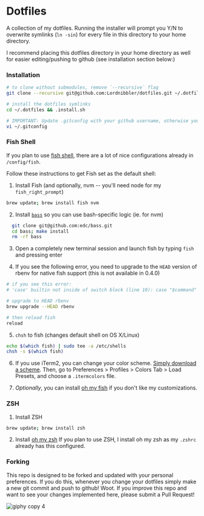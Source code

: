 # Dotfiles

A collection of my dotfiles. Running the installer will prompt you Y/N to overwrite symlinks (`ln -sin`) for every file in this directory to your home directory.

I recommend placing this dotfiles directory in your home directory as well for easier editing/pushing to github (see installation section below:)

### Installation

```sh
# to clone without submodules, remove `--recursive` flag
git clone --recursive git@github.com:Lordnibbler/dotfiles.git ~/.dotfiles

# install the dotfiles symlinks
cd ~/.dotfiles && .install.sh

# IMPORTANT: Update .gitconfig with your github username, otherwise you will be committing as me!
vi ~/.gitconfig
```

### Fish Shell

If you plan to use [fish shell](http://fishshell.com/), there are a lot of nice configurations already in `/config/fish`.

Follow these instructions to get Fish set as the default shell:

1. Install Fish (and optionally, nvm -- you'll need node for my `fish_right_prompt`)
  ```sh
  brew update; brew install fish nvm
  ```

2. Install [`bass`](https://github.com/edc/bass) so you can use bash-specific logic (ie. for nvm)
  ```sh
    git clone git@github.com:edc/bass.git
    cd bass; make install
    rm -rf bass
  ```

3. Open a completely new terminal session and launch fish by typing `fish` and pressing enter

4. If you see the following error, you need to upgrade to the `HEAD` version of rbenv for native fish support (this is not available in 0.4.0)

  ```sh
  # if you see this error:
  # 'case' builtin not inside of switch block (line 10): case "$command"

  # upgrade to HEAD rbenv
  brew upgrade --HEAD rbenv

  # then reload fish
  reload
  ```

5. `chsh` to fish (changes default shell on OS X/Linux)
  ```sh
  echo $(which fish) | sudo tee -a /etc/shells
  chsh -s $(which fish)
  ```

6. If you use iTerm2, you can change your color scheme. [Simply download a scheme](https://github.com/mbadolato/iTerm2-Color-Schemes/tree/master/schemes). Then, go to Preferences > Profiles > Colors Tab > Load Presets, and choose a `.itermcolors` file.

7. *Optionally*, you can install [oh my fish](https://github.com/bpinto/oh-my-fish) if you don't like my customizations.

### ZSH

1. Install ZSH

  ```sh
  brew update; brew install zsh
  ```

2. Install [oh my zsh](https://github.com/robbyrussell/oh-my-zsh#basic-installation)
If you plan to use ZSH, I install oh my zsh as my `.zshrc` already has this configured.

### Forking

This repo is designed to be forked and updated with your personal preferences. If you do this, whenever you change your dotfiles simply make a new git commit and push to github!  Woot. If you improve this repo and want to see your changes implemented here, please submit a Pull Request!

![giphy copy 4](https://cloud.githubusercontent.com/assets/199422/6795973/dea0cf34-d1a6-11e4-90d8-0160d348059c.gif)
